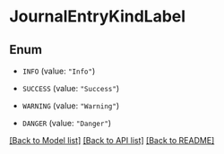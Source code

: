 # JournalEntryKindLabel

## Enum


* `INFO` (value: `"Info"`)

* `SUCCESS` (value: `"Success"`)

* `WARNING` (value: `"Warning"`)

* `DANGER` (value: `"Danger"`)


[[Back to Model list]](../README.md#documentation-for-models) [[Back to API list]](../README.md#documentation-for-api-endpoints) [[Back to README]](../README.md)


